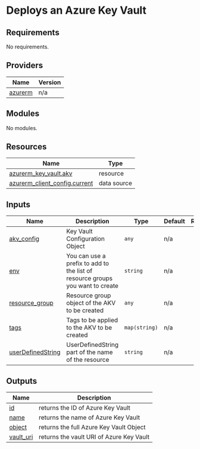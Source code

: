 # Deploys an Azure Key Vault

<!-- BEGIN_TF_DOCS -->
## Requirements

No requirements.

## Providers

| Name | Version |
|------|---------|
| <a name="provider_azurerm"></a> [azurerm](#provider\_azurerm) | n/a |

## Modules

No modules.

## Resources

| Name | Type |
|------|------|
| [azurerm_key_vault.akv](https://registry.terraform.io/providers/hashicorp/azurerm/latest/docs/resources/key_vault) | resource |
| [azurerm_client_config.current](https://registry.terraform.io/providers/hashicorp/azurerm/latest/docs/data-sources/client_config) | data source |

## Inputs

| Name | Description | Type | Default | Required |
|------|-------------|------|---------|:--------:|
| <a name="input_akv_config"></a> [akv\_config](#input\_akv\_config) | Key Vault Configuration Object | `any` | n/a | yes |
| <a name="input_env"></a> [env](#input\_env) | You can use a prefix to add to the list of resource groups you want to create | `string` | n/a | yes |
| <a name="input_resource_group"></a> [resource\_group](#input\_resource\_group) | Resource group object of the AKV to be created | `any` | n/a | yes |
| <a name="input_tags"></a> [tags](#input\_tags) | Tags to be applied to the AKV to be created | `map(string)` | n/a | yes |
| <a name="input_userDefinedString"></a> [userDefinedString](#input\_userDefinedString) | UserDefinedString part of the name of the resource | `string` | n/a | yes |

## Outputs

| Name | Description |
|------|-------------|
| <a name="output_id"></a> [id](#output\_id) | returns the ID of Azure Key Vault |
| <a name="output_name"></a> [name](#output\_name) | returns the name of Azure Key Vault |
| <a name="output_object"></a> [object](#output\_object) | returns the full Azure Key Vault Object |
| <a name="output_vault_uri"></a> [vault\_uri](#output\_vault\_uri) | returns the vault URI of Azure Key Vault |
<!-- END_TF_DOCS -->
